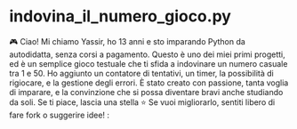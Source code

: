 # indovina_il_numero_gioco.py
🎮 Ciao!
Mi chiamo Yassir, ho 13 anni e sto imparando Python da autodidatta, senza corsi a pagamento. Questo è uno dei miei primi progetti, ed è un semplice gioco testuale che ti sfida a indovinare un numero casuale tra 1 e 50.
Ho aggiunto un contatore di tentativi, un timer, la possibilità di rigiocare, e la gestione degli errori.
È stato creato con passione, tanta voglia di imparare, e la convinzione che si possa diventare bravi anche studiando da soli.
Se ti piace, lascia una stella ⭐️
Se vuoi migliorarlo, sentiti libero di fare fork o suggerire idee! :
